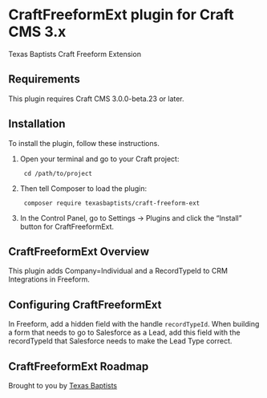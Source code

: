 # CraftFreeformExt plugin for Craft CMS 3.x

Texas Baptists Craft Freeform Extension

## Requirements

This plugin requires Craft CMS 3.0.0-beta.23 or later.

## Installation

To install the plugin, follow these instructions.

1. Open your terminal and go to your Craft project:

        cd /path/to/project

2. Then tell Composer to load the plugin:

        composer require texasbaptists/craft-freeform-ext

3. In the Control Panel, go to Settings → Plugins and click the “Install” button for CraftFreeformExt.

## CraftFreeformExt Overview

This plugin adds Company=Individual and a RecordTypeId to CRM Integrations in Freeform.

## Configuring CraftFreeformExt

In Freeform, add a hidden field with the handle `recordTypeId`. When building a form that needs to go to Salesforce as a Lead, add this field with the recordTypeId that Salesforce needs to make the Lead Type correct.  

## CraftFreeformExt Roadmap

Brought to you by [Texas Baptists](texasbaptists.org)
